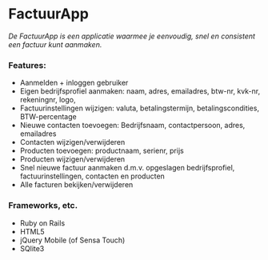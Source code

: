 <h1>FactuurApp</h1>
<i>De FactuurApp is een applicatie waarmee je eenvoudig, snel en consistent een factuur kunt aanmaken.</i>

<h3>Features:</h3>
<ul>
<li>Aanmelden + inloggen gebruiker</li>
<li>Eigen bedrijfsprofiel aanmaken: naam, adres, emailadres, btw-nr, kvk-nr, rekeningnr, logo,</li>
<li>Factuurinstellingen wijzigen: valuta, betalingstermijn, betalingscondities, BTW-percentage</li>
<li>Nieuwe contacten toevoegen: Bedrijfsnaam, contactpersoon, adres, emailadres</li>
<li>Contacten wijzigen/verwijderen</li>
<li>Producten toevoegen: productnaam, serienr, prijs</li>
<li>Producten wijzigen/verwijderen</li>
<li>Snel nieuwe factuur aanmaken d.m.v. opgeslagen bedrijfsprofiel, factuurinstellingen, contacten en producten</li>
<li>Alle facturen bekijken/verwijderen</li>
</ul>

<h3>Frameworks, etc.</h3>
<ul>
<li>Ruby on Rails</li>
<li>HTML5</li>
<li>jQuery Mobile (of Sensa Touch)</li>
<li>SQlite3</li>
</ul>

